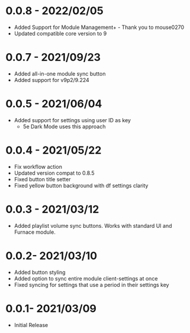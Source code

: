 # 0.0.8 - 2022/02/05

* Added Support for Module Management+ - Thank you to mouse0270
* Updated compatible core version to 9

# 0.0.7 - 2021/09/23

* Added all-in-one module sync button
* Added support for v9p2/9.224

# 0.0.5 - 2021/06/04

* Added support for settings using user ID as key
    * 5e Dark Mode uses this approach

# 0.0.4 - 2021/05/22

* Fix workflow action
* Updated version compat to 0.8.5
* Fixed button title setter
* Fixed yellow button background with df settings clarity

# 0.0.3 - 2021/03/12

* Added playlist volume sync buttons. Works with standard UI and Furnace module.

# 0.0.2- 2021/03/10

* Added button styling
* Added option to sync entire module client-settings at once
* Fixed syncing for settings that use a period in their settings key

# 0.0.1- 2021/03/09

* Initial Release
